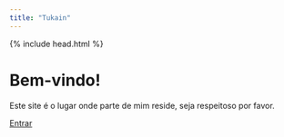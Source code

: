 ```yaml
---
title: "Tukain"
---
```


{% include head.html %}

<div class="content">
<div>
<h1>Bem-vindo!</h1>

<p>Este site é o lugar onde parte de mim reside, seja respeitoso por favor.</p>

<a href="/home">Entrar</a>
</div>
</div>
